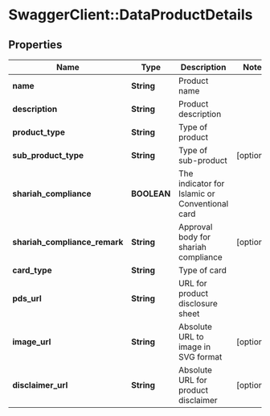 # SwaggerClient::DataProductDetails

## Properties
Name | Type | Description | Notes
------------ | ------------- | ------------- | -------------
**name** | **String** | Product name | 
**description** | **String** | Product description | 
**product_type** | **String** | Type of product | 
**sub_product_type** | **String** | Type of sub-product | [optional] 
**shariah_compliance** | **BOOLEAN** | The indicator for Islamic or Conventional card | 
**shariah_compliance_remark** | **String** | Approval body for shariah compliance | [optional] 
**card_type** | **String** | Type of card | 
**pds_url** | **String** | URL for product disclosure sheet | 
**image_url** | **String** | Absolute URL to image in SVG format | [optional] 
**disclaimer_url** | **String** | Absolute URL for product disclaimer | [optional] 

